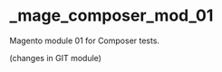 _mage_composer_mod_01
=====================

Magento module 01 for Composer tests.

(changes in GIT module)